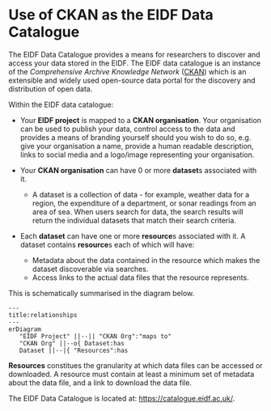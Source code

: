 # Use of CKAN as the EIDF Data Catalogue

The EIDF Data Catalogue provides a means for researchers to discover and access your data stored in the EIDF. The EIDF data catalogue is an instance of the *Comprehensive Archive Knowledge Network* ([CKAN](https://ckan.org/)) which is an extensible and widely used open-source data portal for the discovery and distribution of open data. 

Within the EIDF data catalogue:

* Your **EIDF project** is mapped to a **CKAN organisation**. Your organisation can be used to publish your data, control access to the data and provides a means of branding yourself should you wish to do so, e.g. give your organisation a name, provide a human readable description, links to social media and a logo/image representing your organisation.
* Your **CKAN organisation** can have 0 or more **dataset**s associated with it.
  * A  dataset is a collection of data - for example, weather data for a region, the expenditure of a department, or sonar readings from an area of sea. When users search for data, the search results will return the individual datasets that match their search criteria.

* Each **dataset** can have one or more **resource**s associated with it. A dataset contains **resource**s each of which will have:
  * Metadata about the data contained in the resource which makes the dataset discoverable via searches.
  * Access links to the actual data files that the resource represents.


This is schematically summarised in the diagram below.

```mermaid
---
title:relationships
---
erDiagram
   "EIDF Project" ||--|| "CKAN Org":"maps to"
   "CKAN Org" ||--o{ Dataset:has
   Dataset ||--|{ "Resources":has
```

**Resources** constitues the granularity at which data files can be accessed or downloaded. A resource must contain at least a minimum set of metadata about the data file, and a link to download the data file.

The EIDF Data Catalogue is located at: https://catalogue.eidf.ac.uk/. 

